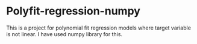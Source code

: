 # Polyfit-regression-numpy
This is a project for polynomial fit regression models where target variable is not linear. I have used numpy library for this.
